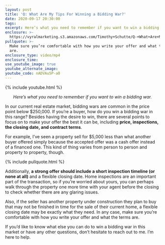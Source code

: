 ```yaml
---
layout: post
title: 'Q: What Are My Tips For Winning a Bidding War?'
date: 2020-09-17 20:30:00
tags:
excerpt: Here’s what you need to remember if you want to win a bidding war.
enclosure: >-
  https://vyralmarketing.s3.amazonaws.com/Timothy+Schutte/Q-+What+Are+My+Tips+For+Winning+a+Bidding+War_.mp4
pullquote: >-
  Make sure you’re comfortable with how you write your offer and what the terms
  are.
enclosure_type: video/mp4
enclosure_time:
use_youtube_image: true
youtube_alternate_image:
youtube_code: nADVAu5P-a0
---
```


{% include youtube.html %}

<p style="text-align: center;"><em>Here’s what you need to remember if you want to win a bidding war.</em></p>

In our current real estate market, bidding wars are common in the price point below $250,000. If you’re a buyer, how do you win a bidding war in this range? Besides having the desire to win, there are several points to focus on to make your offer the best it can be, including **price, inspections, the closing date, and contract terms**.

For example, I’ve seen a property sell for $5,000 less than what another buyer offered simply because the accepted offer was a cash offer instead of a financed one. This kind of thing varies from person to person and property to property, though.

{% include pullquote.html %}

Additionally, **a strong offer should include a short inspection timeline (or none at all)** and a flexible closing date. Home inspections are an important part of the transaction, so if you’re worried about yours, you can perhaps walk through the property one more time with your agent before the closing to check whether there are any glaring issues.

Also, if the seller has another property under construction they plan to buy that may not be finished in time for the sale of their current home, a flexible closing date may be exactly what they need. In any case, make sure you’re comfortable with how you write your offer and what the terms are.

If you’d like to know what else you can do to win a bidding war in this market or have any other questions, don’t hesitate to reach out to me. I’m here to help.